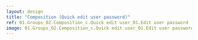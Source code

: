 ```yaml
---
layout: design
title: "Composition (Quick edit user password)"
ref: 01.Groups_02.Composition_c.Quick edit user_01.Edit user password
image: 01.Groups_02.Composition_c.Quick edit user_01.Edit user password.png
---
```

